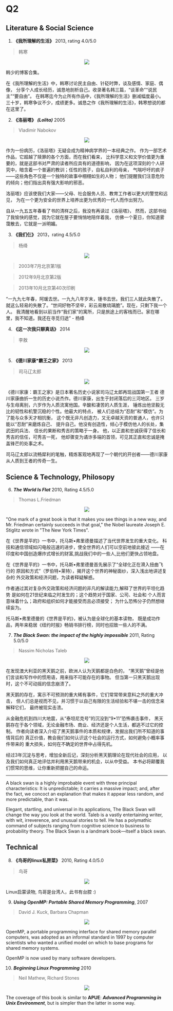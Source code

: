 # Q2
## Literature & Social Science
1. **《我所理解的生活》** 2013, rating 4.0/5.0

  > 韩寒

  <p align="center"><img src="images/meaning_of_life.jpg"/></p>

  韩少的博客合集。

  在《我所理解的生活》中，韩寒讨论民主自由、针砭时弊，谈及感情、家庭、偶像，
  分享个人成长经历，诚恳地剖析自己。收录著名韩三篇，“谈革命”“说民主”“要自由”。
  在韩寒迄今为止所有作品中，《我所理解的生活》删减幅度最小。
  三十岁，韩寒争议不少，成绩更多。诚恳之作《我所理解的生活》，韩寒想说的都在这里了。


2. **《洛丽塔》** ***(Lolita)*** 2005

  > Vladimir Nabokov

  <p align="center"><img src="images/lolita.jpg"/></p>

  作为一份病历，《洛丽塔》无疑会成为精神病学界的一本经典之作。
  作为一部艺术作品，它超越了赎罪的各个方面，而在我们看来，
  比科学意义和文学价值更为重要的，就是这部书对严肃的读者所应具有的道德影响，
  因为在这项深刻的个人研究中，暗含着一个普遍的教训；任性的孩子，自私自利的母亲，
  气喘吁吁的疯子——这些角色不仅是一个独特的故事中栩栩如生的人物；
  他们提醒我们注意危险的倾向；他们指出具有强大影响的邪恶。
  
  洛丽塔》应该使我们大家——父母、社会服务人员、教育工作者以更大的警觉和远见，
  为在一个更为安全的世界上培养出更为优秀的一代人而作出努力。

  自从一九五五年春看了书的清样之后，我没有再读过《洛丽塔》，
  然而，这部书给了我愉快的感觉，因为它就在屋子要悄悄地陪伴着我，
  仿佛一个夏日，你知道雾霭散去，它就是一派明媚。


3. **《我们仨》** 2013，rating 4.5/5.0

  > 杨绛

  <p align="center"><img src="images/we_three.jpg"/></p>

  > 2003年7月北京第1版

  > 2012年9月北京第2版

  > 2013年10月北京第40次印刷

  “一九九七年春，阿瑗去世。一九九八年岁末，锺书去世。我们三人就此失散了。
  就这么轻易的失散了。“世间好物不坚牢，彩云易散琉璃脆”。现在，只剩下我一个人。
  我清醒地看到以前当作“我们家”的寓所，只是旅途上的客栈而已。家在哪里，我不知道。我还在寻觅归途” - 杨绛


4. **《这一次我只聊真话》** 2014

  > 李敖

  <p align="center"><img src="images/talk_frankly_liao.jpg"/></p>


5. **《德川家康*霸王之家》** 2013

  > 司马辽太郎

  <p align="center"><img src="images/dcjk_bwzj.jpg"/></p>

  《德川家康：霸王之家》是日本著名历史小说家司马辽太郎再现战国第一王者
  德川家康曲折一生的历史小说杰作。德川家康，出生于封闭落后的三河地区。
  三岁与生母离别，六岁作为人质流寓他国。辛酸和凄苦的人质生涯，
  锤炼出他坚毅无比的韧性和机警沉稳的个性。他最大的特点，
  被人们总结为“忍耐”和“模仿”。为了能与众多天才相抗衡，
  这个既无非凡创造力，又无卓越天资的普通人，也许只能以“忍耐”来磨炼自己、
  提升自己。他没有创造性，倾心于模仿他人的长处，集武田的兵法、
  信长的果断和秀吉的策略于一身。
  他，以正直和忠诚获得了信长和秀吉的信任，可秀吉一死，
  他却骤变为谲诈多端的首领，可见其正直和忠诚是掩盖锋芒的处事之术。

  司马辽太郎以流畅犀利的笔触，精炼客观地再现了一个朝代的开创者——德川家康从人质到王者的传奇一生。


## Science & Technology, Philosopy
6. ***The World Is Flat*** 2010, Rating 4.5/5.0

  > Thomas L.Friedman

  <p align="center"><img src="images/the_world_is_flat.jpg"/></p>

  "One mark of a great book is that it makes you see things in a new way, 
  and Mr. Friedman certainly succeeds in that goal," the Nobel laureate 
  Joseph E. Stiglitz wrote in "The New York Times".

  在《世界是平的》一书中，托马斯•弗里德曼描述了当代世界发生的重大变化。
  科技和通信领域如闪电般迅速的进步，使全世界的人们可以空前地彼此接近
  ——在印度和中国创造爆炸式增长的财富,挑战我们中的一些人,比他们更快占领地盘。

  在《世界是平的》一书中，托马斯•弗里德曼首先展示了“全球化正在滑入扭曲飞行的
  原因和方式”（罗伯特•莱特），揭开这个世界的神秘面纱，深入浅出地讲述复杂的
  外交政策和经济问题，为读者释疑解惑。

  作者通过其对复杂外交政策和经济问题的非凡的解读能力,解释了世界的平坦化趋势
  是如何在21世纪来临之时发生的；这个趋势对于国家、公司、社会和
  个人而言意味着什么；政府和组织如何才能接受而且必须接受；
  为什么恐怖分子仍然想继续妄为。

  托马斯•弗里德曼的《世界是平的》，被认为是全球化的基本读物，
  既是成功作品，两年来稳居《纽约时报》畅销书排行榜，同时也招致一些人的不满。


7. ***The Black Swan: the impact of the highly impossible*** 2011, Rating 5.0/5.0

  > Nassim Nicholas Taleb

  <p align="center"><img src="images/the_black_swan.jpg"/></p>

  在发现澳大利亚的黑天鹅之前，欧洲人认为天鹅都是白色的，
  “黑天鹅”曾经是他们言谈和写作中的惯用语，用来指不可能存在的事物。
  但当第一只黑天鹅出现时，这个不可动摇的信念崩溃了。
  
  黑天鹅的存在，寓示不可预测的重大稀有事件，它们常常带来意料之外的重大冲击，
  但人们总是视而不见，并习惯于以自己有限的生活经验和不堪一击的信念来解释它们，
  最终被现实击溃。

  从金融危机到四川大地震，从“泰坦尼克号”的沉没到“9•11”恐怖袭击事件，
  黑天鹅存在于各个领域，无论金融市场、商业、经济还是个人生活，都逃不过它的控制。
  作者向读者深入介绍了黑天鹅事件的本质和规律，发掘出我们所不知道的事情背后的
  真正价值，教会我们如何认识这个社会的运行方式，如何避免小概率事件带来的
  重大损失，如何在不确定的世界中占得先机。
  
  经过3年沉淀与思考，增加全新后记，深刻分析黑天鹅理论在现代社会的应用，
  以及我们如何真正地评估并利用黑天鹅带来的机会，以从中受益。
  本书必将颠覆我们惯常的思维，让你重新把握自己的命运。

  --------------------

  A black swan is a highly improbable event with three principal 
  characteristics: It is unpredictable; it carries a massive impact; and, 
  after the fact, we concoct an explanation that makes it appear less random,
  and more predictable, than it was. 
  
  Elegant, startling, and universal in its applications, The Black Swan
  will change the way you look at the world. Taleb is a vastly entertaining
  writer, with wit, irreverence, and unusual stories to tell. 
  He has a polymathic command of subjects ranging from cognitive science to
  business to probability theory. The Black Swan is a landmark book—itself a black swan.


## Technical
8. **《鸟哥的linux私房菜》** 2010, Rating 4.0/5.0

  > 鸟哥

  <p align="center"><img src="images/linux_bro_bird.jpg"/></p>

  Linux启蒙读物, 鸟哥是台湾人，此书有台腔 :)

9. ***Using OpenMP: Portable Shared Memory Programming***, 2007

  > David J. Kuck, Barbara Chapman

  <p align="center"><img src="images/using_openmp.jpg"/></p>

  OpenMP, a portable programming interface for shared memory parallel
  computers, was adopted as an informal standard in 1997 by computer
  scientists who wanted a unified model on which to base programs
  for shared memory systems.

  OpenMP is now used by many software developers.

10. ***Beginning Linux Programming*** 2010

  > Neil Mathew, Richard Stones

  <p align="center"><img src="images/beginning_linux_programming.jpg"/></p>

  The coverage of this book is similar to **APUE**: ***Advanced Programming in 
  Unix Environment***, but is simpler than the latter in some way.
